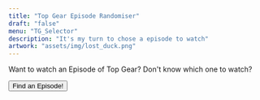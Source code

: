 ```yaml
---
title: "Top Gear Episode Randomiser"
draft: "false"
menu: "TG_Selector"
description: "It's my turn to chose a episode to watch"
artwork: "assets/img/lost_duck.png"
---
```

<p>Want to watch an Episode of Top Gear? Don't know which one to watch?</p>
<div id="watcher"></div>
<button type="button" onclick="display_series_episode()">Find an Episode!</button>
<script src="/assets/java/episode.js"></script>
